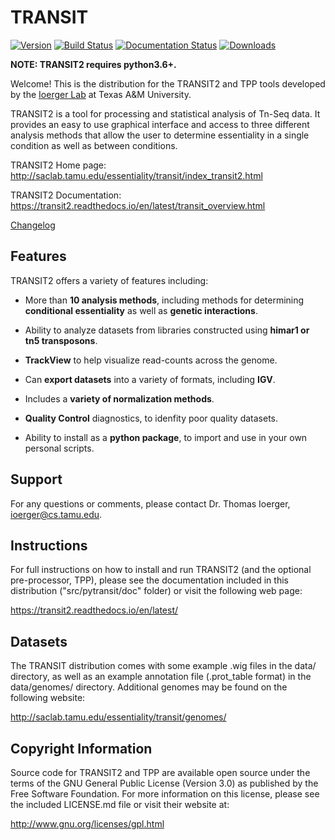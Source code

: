 # TRANSIT

[![Version](https://img.shields.io/github/tag/ioerger/transit2.svg)](https://github.com/ioerger/transit2)   [![Build Status](https://travis-ci.org/ioerger/transit2.svg?branch=master)](https://travis-ci.org/ioerger/transit2)   [![Documentation Status](https://readthedocs.org/projects/transit2/badge/?version=latest)](http://transit2.readthedocs.io/en/latest/?badge=latest)   [![Downloads](https://pepy.tech/badge/transit2)](https://pepy.tech/project/transit2)


**NOTE: TRANSIT2 requires python3.6+.**

Welcome! This is the distribution for the TRANSIT2 and TPP tools developed by the [Ioerger Lab](http://orca2.tamu.edu/tom/iLab.html) at Texas A&M University.

TRANSIT2 is a tool for processing and statistical analysis of Tn-Seq data.
It provides an easy to use graphical interface and access to three different analysis methods that allow the user to determine essentiality in a single condition as well as between conditions.

TRANSIT2 Home page: http://saclab.tamu.edu/essentiality/transit/index_transit2.html

TRANSIT2 Documentation: https://transit2.readthedocs.io/en/latest/transit_overview.html

[Changelog](https://github.com/ioerger/transit2/blob/master/CHANGELOG.md)


## Features
TRANSIT2 offers a variety of features including:

-   More than **10 analysis methods**, including methods for determining **conditional essentiality** as well as **genetic interactions**.

-   Ability to analyze datasets from libraries constructed using  **himar1 or tn5 transposons**.

-   **TrackView** to help visualize read-counts across the genome.

-   Can **export datasets** into a variety of formats, including **IGV**.

-   Includes a **variety of normalization methods**.

-   **Quality Control** diagnostics, to idenfity poor quality datasets.

-   Ability to install as a **python package**, to import and use in your own personal scripts.



## Support

For any questions or comments, please contact Dr. Thomas Ioerger, ioerger@cs.tamu.edu.




## Instructions

For full instructions on how to install and run TRANSIT2 (and the optional pre-processor, TPP), 
please see the documentation included in this distribution ("src/pytransit/doc" folder) or visit the following web page:


https://transit2.readthedocs.io/en/latest/


## Datasets

The TRANSIT distribution comes with some example .wig files in the data/ directory, as well as an example annotation file (.prot\_table format) in the data/genomes/ directory. Additional genomes may be found on the following website:

http://saclab.tamu.edu/essentiality/transit/genomes/


## Copyright Information

Source code for TRANSIT2 and TPP are available open source under the terms of the GNU General Public License (Version 3.0) as published by the Free Software Foundation. For more information on this license, please see the included LICENSE.md file or visit their website at:

http://www.gnu.org/licenses/gpl.html

<!-- NOTE: sudo apt install -y libeigen3-dev -->
<!-- NOTE: sudo apt install -y 'python-wxgtk3*' -->
<!-- pip install --upgrade setuptools -->
<!-- pip3 install attrdict -->
